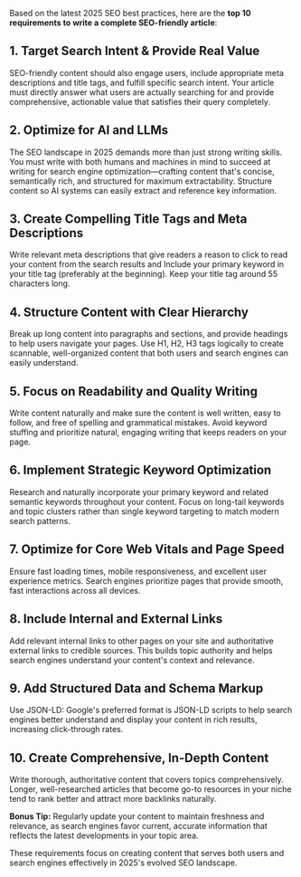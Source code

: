 Based on the latest 2025 SEO best practices, here are the **top 10 requirements to write a complete SEO-friendly article**:

## 1. **Target Search Intent & Provide Real Value**
SEO-friendly content should also engage users, include appropriate meta descriptions and title tags, and fulfill specific search intent. Your article must directly answer what users are actually searching for and provide comprehensive, actionable value that satisfies their query completely.

## 2. **Optimize for AI and LLMs** 
The SEO landscape in 2025 demands more than just strong writing skills. You must write with both humans and machines in mind to succeed at writing for search engine optimization—crafting content that's concise, semantically rich, and structured for maximum extractability. Structure content so AI systems can easily extract and reference key information.

## 3. **Create Compelling Title Tags and Meta Descriptions**
Write relevant meta descriptions that give readers a reason to click to read your content from the search results and Include your primary keyword in your title tag (preferably at the beginning). Keep your title tag around 55 characters long.

## 4. **Structure Content with Clear Hierarchy**
Break up long content into paragraphs and sections, and provide headings to help users navigate your pages. Use H1, H2, H3 tags logically to create scannable, well-organized content that both users and search engines can easily understand.

## 5. **Focus on Readability and Quality Writing**
Write content naturally and make sure the content is well written, easy to follow, and free of spelling and grammatical mistakes. Avoid keyword stuffing and prioritize natural, engaging writing that keeps readers on your page.

## 6. **Implement Strategic Keyword Optimization**
Research and naturally incorporate your primary keyword and related semantic keywords throughout your content. Focus on long-tail keywords and topic clusters rather than single keyword targeting to match modern search patterns.

## 7. **Optimize for Core Web Vitals and Page Speed**
Ensure fast loading times, mobile responsiveness, and excellent user experience metrics. Search engines prioritize pages that provide smooth, fast interactions across all devices.

## 8. **Include Internal and External Links**
Add relevant internal links to other pages on your site and authoritative external links to credible sources. This builds topic authority and helps search engines understand your content's context and relevance.

## 9. **Add Structured Data and Schema Markup**
Use JSON-LD: Google's preferred format is JSON-LD scripts to help search engines better understand and display your content in rich results, increasing click-through rates.

## 10. **Create Comprehensive, In-Depth Content**
Write thorough, authoritative content that covers topics comprehensively. Longer, well-researched articles that become go-to resources in your niche tend to rank better and attract more backlinks naturally.

**Bonus Tip:** Regularly update your content to maintain freshness and relevance, as search engines favor current, accurate information that reflects the latest developments in your topic area.

These requirements focus on creating content that serves both users and search engines effectively in 2025's evolved SEO landscape.